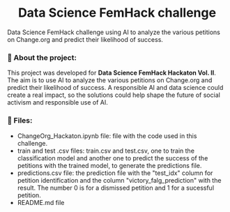 <h1 align="center"> Data Science FemHack challenge </h1>
Data Science FemHack challenge using AI to analyze the various petitions on Change.org and predict their likelihood of success.

### :pushpin: About the project:
This project was developed for **Data Science FemHack Hackaton Vol. II**. The aim is to use AI to analyze the various petitions on Change.org and predict their likelihood of success. A responsible AI and data science could create a real impact, so the solutions could help shape the future of social activism and responsible use of AI.

### :pushpin: Files:
- ChangeOrg_Hackaton.ipynb file: file with the code used in this challenge.
- train and test .csv files: train.csv and test.csv, one to train the classification model and another one to predict the success of the petitions with the trained model, to generate the predictions file.
- predictions.csv file: the prediction file with the "test_idx" column for petition identification and the column "victory_falg_prediction" with the result. The number 0 is for a dismissed petition and 1 for a sucessful petition.
- README.md file

